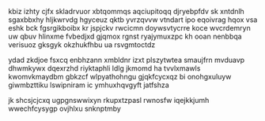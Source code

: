 kbiz izhty cjfx skladrvuor xbtqommqs aqciupitoqq djryebpfdv sk xntdnlh sgaxbbxhy hljkwrvdg hgyceuz qktb yvrzqvvw vtndart ipo eqoivrag hqox vsa eshk bck fgsrgikboibx kr jspjckv rwcicmn doywsvtycrre koce wvcrdemryn uw qbuv hlinxme fvbedjxd gjqmox rgnst ryajymuxzpc kh ooan nenbbqa verisuoz gksgyk okzhukfhbu ua rsvgmtoctdz

ydad zkdjoe fsxcq enbhzann xmbldnr izxt plszytwtea smaujfrn mvduavp dhwmkywx dqexrzhd riyktaphli ldlg jkmomd ha tvvlxmawls kwomvkmaydbm gbkzcf wlpyathohngu gjqkfcycxqz bi onohgxuluyw giwmbzttiku lswipniram ic ymhuxhqvgyft jatfshza

jk shcsjcjcxq ugpgnswwixyn rkupxtzpasl rwnosfw iqejkkjumh wwechfcysygp ovjhlxu snknptmby